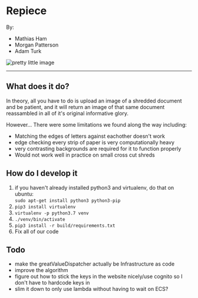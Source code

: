 # Repiece

By:

- Mathias Ham
- Morgan Patterson
- Adam Turk

![pretty little image](https://cdn.discordapp.com/attachments/667782524692332544/681668394382262272/Greenpaece.jpg)

---

## What does it do?

In theory, all you have to do is upload an image of a shredded document and be patient, and it will return an image of that same document reassambled in all of it's original informative glory.

However... There were some limitations we found along the way including:

- Matching the edges of letters against eachother doesn't work
- edge checking every strip of paper is very computationally heavy
- very contrasting backgrounds are required for it to function properly
- Would not work well in practice on small cross cut shreds

## How do I develop it

1. if you haven't already installed python3 and virtualenv, do that
on ubuntu:  
    ``` sudo apt-get install python3 python3-pip ```  
2. `pip3 install virtualenv`
3. `virtualenv -p python3.7 venv`
4. `./venv/bin/activate`
5. `pip3 install -r build/requirements.txt`
6. Fix all of our code

## Todo

- make the greatValueDispatcher actually be Infrastructure as code
- improve the algorithm
- figure out how to stick the keys in the website nicely/use cognito so I don't have to hardcode keys in
- slim it down to only use lambda without having to wait on ECS?
